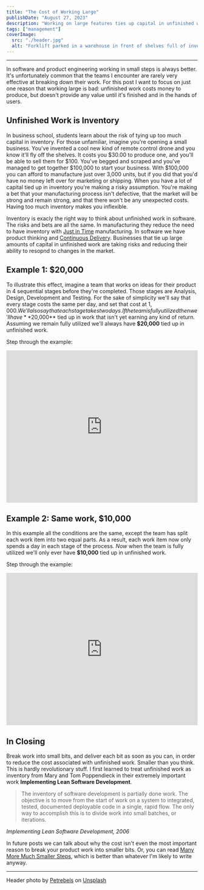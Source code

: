 ```yaml
---
title: "The Cost of Working Large"
publishDate: "August 27, 2023"
description: "Working on large features ties up capital in unfinished work. Break down work to reduce risk."
tags: ["management"]
coverImage:
  src: "./header.jpg"
  alt: "Forklift parked in a warehouse in front of shelves full of inventory."
---
```


---

In software and product engineering working in small steps is always better. It's unfortunately common that the teams I encounter are rarely very effective at breaking down their work. For this post I want to focus on just one reason that working large is bad: unfinished work costs money to produce, but doesn't provide any value until it's finished and in the hands of users.

## Unfinished Work is Inventory

In business school, students learn about the risk of tying up too much capital in inventory. For those unfamiliar, imagine you're opening a small business. You've invented a cool new kind of remote control drone and you know it'll fly off the shelves. It costs you $30.00 to produce one, and you'll be able to sell them for $100. You've begged and scraped and you've managed to get together $100,000 to start your business. With $100,000 you can afford to manufacture just over 3,000 units, but if you did that you'd have no money left over for marketing or shipping. When you have a lot of capital tied up in inventory you're making a risky assumption. You're making a bet that your manufacturing process isn't defective, that the market will be strong and remain strong, and that there won't be any unexpected costs. Having too much inventory makes you inflexible.

Inventory is exacly the right way to think about unfinished work in software. The risks and bets are all the same. In manufacturing they reduce the need to have inventory with [Just in Time](https://en.wikipedia.org/wiki/Lean_manufacturing) manufacturing. In software we have product thinking and [Continuous Delivery](https://continuousdelivery.com/). Businesses that tie up large amounts of capital in unfinished work are taking risks and reducing their ability to resopnd to changes in the market.

## Example 1: $20,000

To illustrate this effect, imagine a team that works on ideas for their product in 4 sequential stages before they're completed. Those stages are Analysis, Design, Development and Testing. For the sake of simplicity we'll say that every stage costs the same per day, and set that cost at $1,000. We'll also say that each stage takes two days. If the team is fully utilized then we'll have **$20,000** tied up in work that isn't yet earning any kind of return. Assuming we remain fully utilized we'll always have **$20,000** tied up in unfinished work.

Step through the example:

<iframe src="https://link.excalidraw.com/p/readonly/22kzu6KZkpvbZdKRN2Wn" width="100%" height="400px" style="border: none;"></iframe>

## Example 2: Same work, $10,000

In this example all the conditions are the same, except the team has split each work item into two equal parts. As a result, each work item now only spends a day in each stage of the process. _Now_ when the team is fully utilized we'll only ever have **$10,000** tied up in unfinished work.

Step through the example:

<iframe src="https://link.excalidraw.com/p/readonly/nAPS9QXfrB36PiunTkUr" width="100%" height="400px" style="border: none;"></iframe>

## In Closing

Break work into small bits, and deliver each bit as soon as you can, in order to reduce the cost associated with unfinished work. Smaller than you think. This is hardly revolutionary stuff. I first learned to treat unfinished work as inventory from Mary and Tom Poppendieck in their extremely important work **Implementing Lean Software Development**.

> The inventory of software development is partially done work. The objective is to move from the start of work on a system to integrated, tested, documented deployable code in a single, rapid flow. The only way to accomplish this is to divide work into small batches, or iterations.

<cite>Implementing Lean Software Development, 2006</cite>

In future posts we can talk about why the cost isn't even the most important reason to break your product work into smaller bits. Or, you can read [Many More Much Smaller Steps](https://www.geepawhill.org/2021/09/29/many-more-much-smaller-steps-first-sketch/), which is better than whatever I'm likely to write anyway.

---

Header photo by <a href="https://unsplash.com/@petrebels?utm_source=unsplash&utm_medium=referral&utm_content=creditCopyText">Petrebels</a> on <a href="https://unsplash.com/photos/JwMGy1h-JsY?utm_source=unsplash&utm_medium=referral&utm_content=creditCopyText">Unsplash</a>
